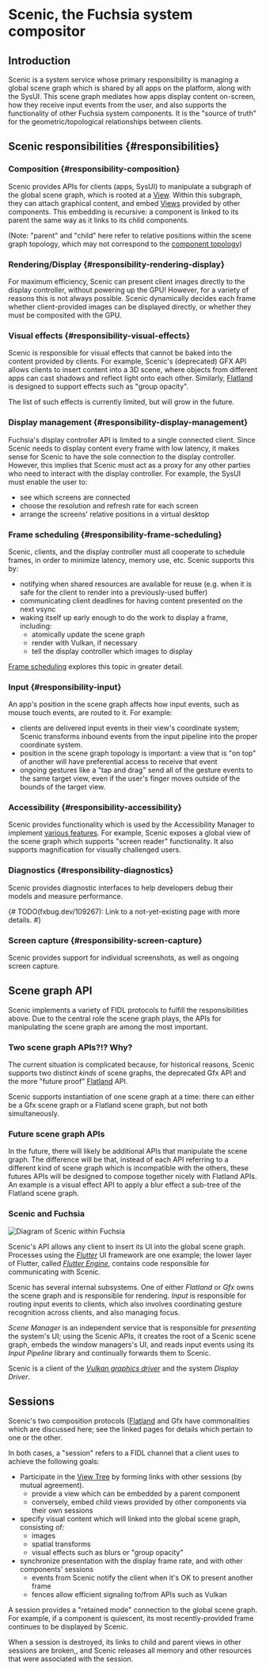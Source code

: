 # Scenic, the Fuchsia system compositor

## Introduction

Scenic is a system service whose primary responsibility is managing a global
scene graph which is shared by all apps on the platform, along with the SysUI.
This scene graph mediates how apps display content on-screen, how they receive
input events from the user, and also supports the functionality of other Fuchsia
system components. It is the "source of truth" for the geometric/topological
relationships between clients.

## Scenic responsibilities {#responsibilities}

### Composition {#responsibility-composition}

Scenic provides APIs for clients (apps, SysUI) to manipulate a subgraph of the
global scene graph, which is rooted at a [View](views.md#view). Within this subgraph,
they can attach graphical content, and embed [Views](views.md#view) provided by other
components. This embedding is recursive: a component is linked to its parent the same
way as it links to its child components.

(Note: "parent" and "child" here refer to relative positions within the scene graph
topology, which may not correspond to the
[component topology](/docs/glossary#component-topology))

### Rendering/Display {#responsibility-rendering-display}

For maximum efficiency, Scenic can present client images directly to the display
controller, without powering up the GPU! However, for a variety of reasons this
is not always possible. Scenic dynamically decides each frame whether
client-provided images can be displayed directly, or whether they must be
composited with the GPU.

### Visual effects {#responsibility-visual-effects}

Scenic is responsible for visual effects that cannot be baked into the content
provided by clients. For example, Scenic's (deprecated) GFX API
allows clients to insert content into a 3D scene, where objects from different
apps can cast shadows and reflect light onto each other. Similarly,
[Flatland](flatland/index.md) is designed to support effects such as "group
opacity".

The list of such effects is currently limited, but will grow in the future.

### Display management {#responsibility-display-management}

Fuchsia's display controller API is limited to a single connected client. Since
Scenic needs to display content every frame with low latency, it makes sense for
Scenic to have the sole connection to the display controller. However, this
implies that Scenic must act as a proxy for any other parties who need to
interact with the display controller. For example, the SysUI must enable the
user to:
- see which screens are connected
- choose the resolution and refresh rate for each screen
- arrange the screens' relative positions in a virtual desktop

### Frame scheduling {#responsibility-frame-scheduling}

Scenic, clients, and the display controller must all cooperate to schedule frames,
in order to minimize latency, memory use, etc. Scenic supports this by:
- notifying when shared resources are available for reuse (e.g. when it is safe for the
  client to render into a previously-used buffer)
- communicating client deadlines for having content presented on the next vsync
- waking itself up early enough to do the work to display a frame, including:
  - atomically update the scene graph
  - render with Vulkan, if necessary
  - tell the display controller which images to display

[Frame scheduling](frame_scheduling.md) explores this topic in greater detail.

### Input {#responsibility-input}

An app's position in the scene graph affects how input events, such as mouse
touch events, are routed to it. For example:
- clients are delivered input events in their view's coordinate system; Scenic transforms
  inbound events from the input pipeline into the proper coordinate system.
- position in the scene graph topology is important: a view that is "on top" of another
  will have preferential access to receive that event
- ongoing gestures like a "tap and drag" send all of the gesture events to the same
  target view, even if the user's finger moves outside of the bounds of the target view.

### Accessibility {#responsibility-accessibility}

Scenic provides functionality which is used by the Accessibility Manager to implement
[various features](/docs/concepts/accessibility/accessibility_framework.md).
For example, Scenic exposes a global view of the scene graph which supports
"screen reader" functionality. It also supports magnification for visually
challenged users.

### Diagnostics {#responsibility-diagnostics}

Scenic provides diagnostic interfaces to help developers debug their models and
measure performance.

{# TODO(fxbug.dev/109267): Link to a not-yet-existing page with more details. #}

### Screen capture {#responsibility-screen-capture}

Scenic provides support for individual screenshots, as well as ongoing screen
capture.

## Scene graph API

Scenic implements a variety of FIDL protocols to fulfill the responsibilities
above. Due to the central role the scene graph plays, the APIs for manipulating
the scene graph are among the most important.

### Two scene graph APIs?!? Why?

The current situation is complicated because, for historical reasons, Scenic
supports two distinct *kinds* of scene graphs, the deprecated
Gfx API and the more "future proof"
[Flatland](flatland/index.md) API.

Scenic supports instantiation of one scene graph at a time: there can either be
a Gfx scene graph or a Flatland scene graph, but not both simultaneously.

### Future scene graph APIs

In the future, there will likely be additional APIs that manipulate the scene
graph. The difference will be that, instead of each API referring to a different
kind of scene graph which is incompatible with the others, these futures APIs
will be designed to compose together nicely with Flatland APIs. An example is a
visual effect API to apply a blur effect a sub-tree of the Flatland scene graph.

### Scenic and Fuchsia

![Diagram of Scenic within Fuchsia](/docs/concepts/ui/scenic/images/scenic_within_fuchsia_diagram.png)

Scenic's API allows any client to insert its UI into the global scene graph.
Processes using the [*Flutter*](https://flutter.io/) UI framework are one
example; the lower layer of Flutter, called
[*Flutter Engine*](https://github.com/flutter/engine), contains code responsible
for communicating with Scenic.

Scenic has several internal subsystems. One of either *Flatland* or *Gfx* owns
the scene graph and is responsible for rendering. *Input* is responsible for
routing input events to clients, which also involves coordinating gesture
recognition across clients, and also managing focus.

*Scene Manager* is an independent service that is responsible for *presenting*
the system's UI; using the Scenic APIs, it creates the root of a Scenic scene
graph, embeds the window managers's UI, and reads input events using its *Input
Pipeline* library and continually forwards them to Scenic.

Scenic is a client of the [*Vulkan graphics driver*](/src/graphics/lib/magma/)
and the system *Display Driver*.

## Sessions

Scenic's two composition protocols ([Flatland](flatland/index.md) and
Gfx have commonalities which are discussed here; see the linked
pages for details which pertain to one or the other.

In both cases, a "session" refers to a FIDL channel that a client uses to
achieve the following goals:
- Participate in the [View Tree](/docs/contribute/governance/rfcs/0147_view_system.md) by
forming links with other sessions (by mutual agreement).
  - provide a view which can be embedded by a parent component
  - conversely, embed child views provided by other components via their own sessions
- specify visual content which will linked into the global scene graph, consisting of:
  - images
  - spatial transforms
  - visual effects such as blurs or "group opacity"
- synchronize presentation with the display frame rate, and with other components'
  sessions
  - events from Scenic notify the client when it's OK to present another frame
  - fences allow efficient signaling to/from APIs such as Vulkan

A session provides a "retained mode" connection to the global scene graph. For
example, if a component is quiescent, its most recently-provided frame continues
to be displayed by Scenic.

When a session is destroyed, its links to child and parent views in other
sessions are broken,, and Scenic releases all memory and other resources that
were associated with the session.
